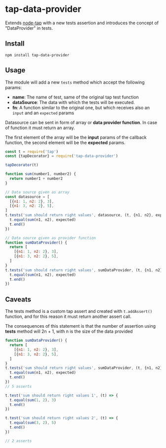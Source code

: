# tap-data-provider

Extends [node-tap](https://node-tap.org/) with a new tests assertion and introduces the concept of "DataProvider" in tests.

## Install

```shell
npm install tap-data-provider
```

## Usage
The module will add a new ```tests``` method which accept the following params:
- **name**: The name of test, same of the original tap test function
- **dataSource**: The data with which the tests will be executed. 
- **fn**: A function similar to the original one, but which receives also an ```input``` and an ```expected``` params

Datasource can be sent in form of array or **data provider function**. In case of function it must return an array. 

The first element of the array will be the **input** params of the callback function, the second element will be 
the **expected** params.

```javascript
const t = require('tap')
const {tapDecorator} = require('tap-data-provider')

tapDecorator(t)

function sum(number1, number2) {
  return number1 + number2
}

// Data source given as array
const datasource = [
  [{n1: 1, n2: 2}, 3],
  [{n1: 3, n2: 2}, 5],
]
t.tests('sum should return right values', datasource, (t, {n1, n2}, expected) => {
  t.equal(sum(n1, n2), expected)
  t.end()
})

// Data source given as provider function
function sumDataProvider() {
  return [
    [{n1: 1, n2: 2}, 3],
    [{n1: 3, n2: 2}, 5],
  ]
}
t.tests('sum should return right values', sumDataProvider, (t, {n1, n2}, expected) => {
  t.equal(sum(n1, n2), expected)
  t.end()
})
```

## Caveats
The tests method is a custom tap assert and created with ```t.addAssert()``` function, and for this reason it must
return another assert call.

The consequences of this statement is that the number of assertion using **tests** method 
will 2n + 1, with n is the size of the data provided

```javascript
function sumDataProvider() {
  return [
    [{n1: 1, n2: 2}, 3],
    [{n1: 3, n2: 2}, 5],
  ]
}
t.tests('sum should return right values', sumDataProvider, (t, {n1, n2}, expected) => {
  t.equal(sum(n1, n2), expected)
  t.end()
})
// 5 asserts
```

```javascript
t.test('sum should return right values 1', (t) => {
  t.equal(sum(1, 2), 3)
  t.end()
})

t.test('sum should return right values 2', (t) => {
  t.equal(sum(3, 2), 5)
  t.end()
})

// 2 asserts
```
